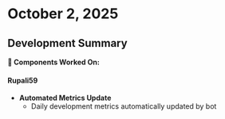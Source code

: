 # October 2, 2025

## Development Summary

**🔧 Components Worked On:**

#### **Rupali59**
- **Automated Metrics Update**
  - Daily development metrics automatically updated by bot
